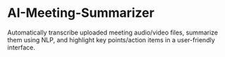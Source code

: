 # AI-Meeting-Summarizer
Automatically transcribe uploaded meeting audio/video files, summarize them using NLP, and highlight key points/action items in a user-friendly interface.
